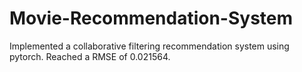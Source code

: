 # Movie-Recommendation-System

Implemented a collaborative filtering recommendation system using pytorch.
Reached a RMSE of 0.021564.
